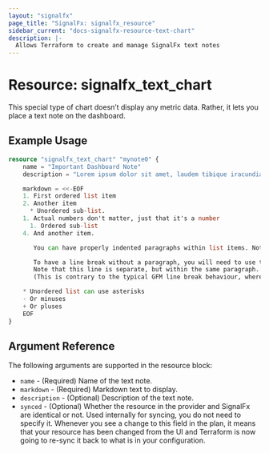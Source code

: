 ```yaml
---
layout: "signalfx"
page_title: "SignalFx: signalfx_resource"
sidebar_current: "docs-signalfx-resource-text-chart"
description: |-
  Allows Terraform to create and manage SignalFx text notes
---
```


# Resource: signalfx_text_chart

This special type of chart doesn’t display any metric data. Rather, it lets you place a text note on the dashboard.

## Example Usage

```terraform
resource "signalfx_text_chart" "mynote0" {
    name = "Important Dashboard Note"
    description = "Lorem ipsum dolor sit amet, laudem tibique iracundia at mea. Nam posse dolores ex, nec cu adhuc putent honestatis"

    markdown = <<-EOF
    1. First ordered list item
    2. Another item
      * Unordered sub-list.
    1. Actual numbers don't matter, just that it's a number
      1. Ordered sub-list
    4. And another item.

       You can have properly indented paragraphs within list items. Notice the blank line above, and the leading spaces (at least one, but we'll use three here to also align the raw Markdown).

       To have a line break without a paragraph, you will need to use two trailing spaces.⋅⋅
       Note that this line is separate, but within the same paragraph.⋅⋅
       (This is contrary to the typical GFM line break behaviour, where trailing spaces are not required.)

    * Unordered list can use asterisks
    - Or minuses
    + Or pluses
    EOF
}
```

## Argument Reference

The following arguments are supported in the resource block:

* `name` - (Required) Name of the text note.
* `markdown` - (Required) Markdown text to display.
* `description` - (Optional) Description of the text note.
* `synced` - (Optional) Whether the resource in the provider and SignalFx are identical or not. Used internally for syncing, you do not need to specify it. Whenever you see a change to this field in the plan, it means that your resource has been changed from the UI and Terraform is now going to re-sync it back to what is in your configuration.
